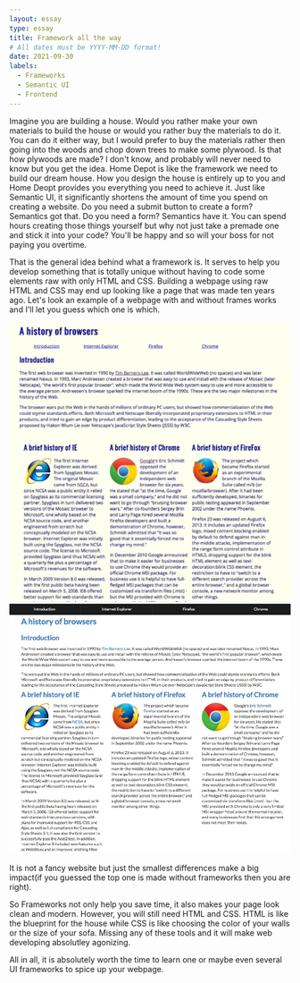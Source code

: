 ```yaml
---
layout: essay
type: essay
title: Framework all the way
# All dates must be YYYY-MM-DD format!
date: 2021-09-30
labels:
  - Frameworks
  - Semantic UI
  - Frontend
---
```


Imagine you are building a house. Would you rather make your own materials to build the house or would you rather buy the materials to do it. You can do it either way, but I would prefer to buy the materials rather then going into the woods and chop down trees to make some plywood. Is that how plywoods are made? I don't know, and probably will never need to know but you get the idea. Home Depot is like the framework we need to build our dream house. How you design the house is entirely up to you and Home Deopt provides you everything you need to achieve it. Just like Semantic UI, it significantly shortens the amount of time you spend on creating a website. Do you need a submit button to create a form? Semantics got that. Do you need a form? Semantics have it. You can spend hours creating those things yourself but why not just take a premade one and stick it into your code? You'll be happy and so will your boss for not paying you overtime.

That is the general idea behind what a framework is. It serves to help you develop something that is totally unique without having to code some elements raw with only HTML and CSS. Building a webpage using raw HTML and CSS may end up looking like a page that was made ten years ago. Let's look an example of a webpage with and without frames works and I'll let you guess which one is which.

<img class="ui small centered image" src="../images/withoutS.jpg">
<img class="ui small centered image" src="../images/withSemantic.jpg">

It is not a fancy website but just the smallest differences make a big impact(if you guessed the top one is made without frameworks then you are right).

So Frameworks not only help you save time, it also makes your page look clean and modern. However, you will still need HTML and CSS. HTML is like the blueprint for the house while CSS is like choosing the color of your walls or the size of your sofa. Missing any of these tools and it will make web developing absolutley agonizing.

All in all, it is absolutely worth the time to learn one or maybe even several UI frameworks to spice up your webpage. 

